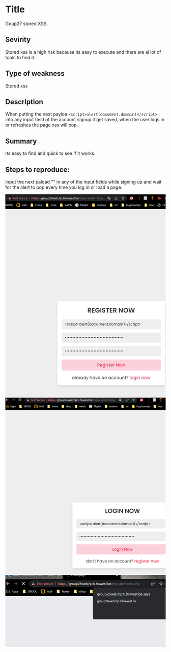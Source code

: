 # Title
Goup27 stored XSS.

## Sevirity
Stored xss is a high risk because its easy to execute and there are al lot of tools to find it.

## Type of weakness
Stored xss

## Description
When putting the next payloa 
`<script>alert(document.domain)</script>`
into any input field of the account signup it get saved,
when the user logs in or refreshes the page xss will pop.

## Summary
Its easy to find and quick to see if it works.

## Steps to reproduce:
Input the next paload
"<script>alert(document.domain)</script>" 
in any of the input fields while signing up
and wait for the alert to pop every time you log in or load a page.

![](signup.png)
![](login.png)
![](alert.png)

